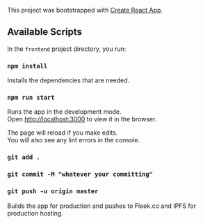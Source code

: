 This project was bootstrapped with [Create React App](https://github.com/facebook/create-react-app).

## Available Scripts

In the `frontend` project directory, you run:

### `npm install`

Installs the dependencies that are needed.

### `npm run start`

Runs the app in the development mode.<br />
Open [http://localhost:3000](http://localhost:3000) to view it in the browser.

The page will reload if you make edits.<br />
You will also see any lint errors in the console.

### `git add .`

### `git commit -M "whatever your committing"`

### `git push -u origin master`

Builds the app for production and pushes to Fleek.co and IPFS for production hosting.
